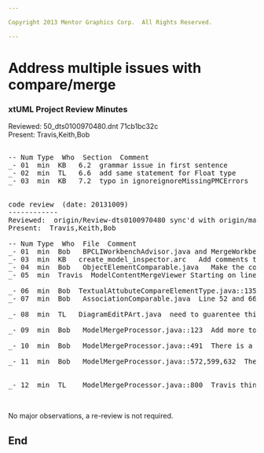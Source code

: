 ```yaml
---

Copyright 2013 Mentor Graphics Corp.  All Rights Reserved.

---
```


# Address multiple issues with compare/merge
### xtUML Project Review Minutes


Reviewed:  50_dts0100970480.dnt  71cb1bc32c  
Present:  Travis,Keith,Bob

<pre>

-- Num Type  Who  Section  Comment
_- 01  min  KB   6.2  grammar issue in first sentence
_- 02  min  TL   6.6  add same statement for Float type
_- 03  min  KB   7.2  typo in ignoreignoreMissingPMCErrors


code review  (date: 20131009)
------------
Reviewed:  origin/Review-dts0100970480 sync'd with origin/master  
Present:  Travis,Keith,Bob

-- Num Type  Who  File  Comment
_- 01  min  Bob   BPCLIWorkbenchAdvisor.java and MergeWorkbenchAdvisor.java - Need to add this change to the note.  _- 02  min  TL   createobjectinspector.java  There is a change that needs to be backed out.
_- 03  min  KB   create_model_inspector.arc   Add comments to setDerived()/isDerived()
_- 04  min  Bob   ObjectElementComparable.java   Make the constructor take an ObjectElemnt only to assure the cast is safe
_- 05  min  Travis  ModelContentMergeViewer Starting on line 757 - Need to document this in the implementation note.  Making sure we processes additions/removals before dealing with merges otherwise it throws the location numbers.

_- 06  min  Bob  TextualAttubuteCompareElementType.java::135   Inclide the name of the method that caused the problem in the error message for each of the exceptions.
_- 07  min  Bob   AssociationComparable.java  Line 52 and 66 needs assure there is not a null uuid

_- 08  min  TL   DiagramEditPArt.java  need to guarentee this is run on the UI thread.  This needs to be documented in the note

_- 09  min  Bob   ModelMergeProcessor.java::123  Add more to the comment about why we can not allow merge in this case

_- 10  min  Bob   ModelMergeProcessor.java::491  There is a cast (ComparableTreeObject) that may not be safe.

_- 11  min  Bob   ModelMergeProcessor.java::572,599,632  There are 3 copies of very similiar code, perhaps refactor?


_- 12  min  TL    ModelMergeProcessor.java::800  Travis thinks this "looks funny" and wants to look more.


</pre>
   
No major observations, a re-review is not required.



End
---